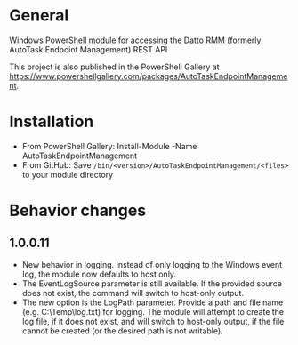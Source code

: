 # General
Windows PowerShell module for accessing the Datto RMM (formerly AutoTask Endpoint Management) REST API

This project is also published in the PowerShell Gallery at https://www.powershellgallery.com/packages/AutoTaskEndpointManagement.

# Installation
* From PowerShell Gallery: Install-Module -Name AutoTaskEndpointManagement
* From GitHub: Save `/bin/<version>/AutoTaskEndpointManagement/<files>` to your module directory

# Behavior changes
## 1.0.0.11
* New behavior in logging. Instead of only logging to the Windows event log, the module now defaults to host only.
* The EventLogSource parameter is still available. If the provided source does not exist, the command will switch to host-only output.
* The new option is the LogPath parameter. Provide a path and file name (e.g. C:\Temp\log.txt) for logging. The module will attempt to create the log file, if it does not exist, and will switch to host-only output, if the file cannot be created (or the desired path is not writable).
